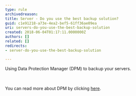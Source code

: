 ```yaml
---
type: rule
archivedreason: 
title: Server - Do you use the best backup solution?
guid: c1e91218-a73e-4ea2-bef5-61ff36ae09ea
uri: servers-do-you-use-the-best-backup-solution
created: 2018-06-04T01:17:11.0000000Z
authors: []
related: []
redirects:
- server-do-you-use-the-best-backup-solution

---
```



​Using Data Protection Manager (DPM) to backup your servers.<br>
<br><excerpt class='endintro'></excerpt><br>
<p>​You can read more about DPM by clicking <a href=/rules-to-better-data-protection-manager-dpm>here​</a>.​<br></p><p><br></p>


